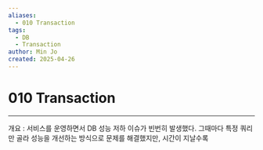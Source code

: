 ```yaml
---
aliases:
  - 010 Transaction
tags:
  - DB
  - Transaction
author: Min Jo
created: 2025-04-26
---
```


# 010 Transaction 
----

개요 : 서비스를 운영하면서 DB 성능 저하 이슈가 빈번히 발생했다. 그때마다 특정 쿼리만 골라 성능을 개선하는 방식으로 문제를 해결했지만, 시간이 지날수록 